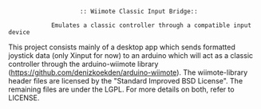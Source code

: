						:: Wiimote Classic Input Bridge::
		
				Emulates a classic controller through a compatible input device

This project consists mainly of a desktop app which sends formatted joystick data (only Xinput for now) to an arduino which will act as a classic controller through the arduino-wiimote library (https://github.com/denizkoekden/arduino-wiimote). 
	The wiimote-library header files are licensed by the "Standard Improved BSD License". The remaining files are under the LGPL. For more details on both,
refer to LICENSE.
	
